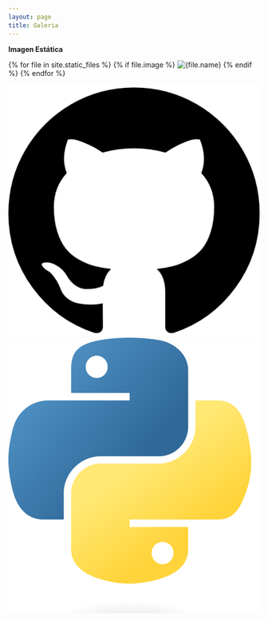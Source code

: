 ```yaml
---
layout: page
title: Galeria
---
```


**Imagen Estática**

{% for file in site.static_files %}
    {% if file.image %}
        <img src="{{file.path}}" alt="{file.name}">
    {% endif %}
{% endfor %}




![Image](/assets/img/github.png)
![Image](/assets/img/python.png)


